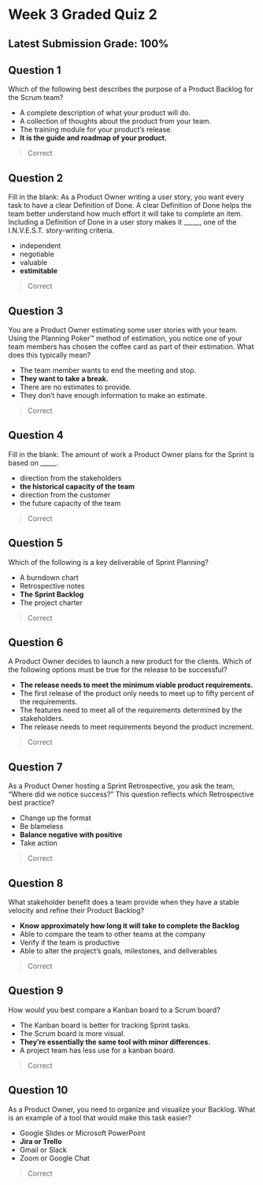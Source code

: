 # Week 3 Graded Quiz 2
## Latest Submission Grade: 100%

## Question 1
Which of the following best describes the purpose of a Product Backlog for the Scrum team?
* A complete description of what your product will do.
* A collection of thoughts about the product from your team. 
* The training module for your product’s release.
* **It is the guide and roadmap of your product.**
> Correct

## Question 2
Fill in the blank: As a Product Owner writing a user story, you want every task to have a clear Definition of Done. A clear Definition of Done helps the team better understand how much effort it will take to complete an item. Including a Definition of Done in a user story makes it _____, one of the I.N.V.E.S.T. story-writing criteria.
* independent
* negotiable
* valuable
* **estimitable**
> Correct

## Question 3
You are a Product Owner estimating some user stories with your team. Using the Planning Poker™ method of estimation, you notice one of your team members has chosen the coffee card as part of their estimation. What does this typically mean? 
* The team member wants to end the meeting and stop.
* **They want to take a break.**
* There are no estimates to provide. 
* They don’t have enough information to make an estimate. 
> Correct

## Question 4
Fill in the blank: The amount of work a Product Owner plans for the Sprint is based on _____.
* direction from the stakeholders
* **the historical capacity of the team**
* direction from the customer
* the future capacity of the team
> Correct

## Question 5
Which of the following is a key deliverable of Sprint Planning?
* A burndown chart
* Retrospective notes
* **The Sprint Backlog**
* The project charter
> Correct

## Question 6
A Product Owner decides to launch a new product for the clients. Which of the following options must be true for the release to be successful?
* **The release needs to meet the minimum viable product requirements.** 
* The first release of the product only needs to meet up to fifty percent of the requirements. 
* The features need to meet all of the requirements determined by the stakeholders.
* The release needs to meet requirements beyond the product increment.
> Correct

## Question 7
As a Product Owner hosting a Sprint Retrospective, you ask the team, “Where did we notice success?” This question reflects which Retrospective best practice?
* Change up the format
* Be blameless
* **Balance negative with positive**
* Take action
> Correct

## Question 8
What stakeholder benefit does a team provide when they have a stable velocity and refine their Product Backlog? 
* **Know approximately how long it will take to complete the Backlog**
* Able to compare the team to other teams at the company
* Verify if the team is productive 
* Able to alter the project’s goals, milestones, and deliverables
> Correct

## Question 9
How would you best compare a Kanban board to a Scrum board?
* The Kanban board is better for tracking Sprint tasks.
* The Scrum board is more visual.
* **They’re essentially the same tool with minor differences.**
* A project team has less use for a kanban board.
> Correct

## Question 10
As a Product Owner, you need to organize and visualize your Backlog. What is an example of a tool that would make this task easier?
* Google Slides or Microsoft PowerPoint
* **Jira or Trello**
* Gmail or Slack
* Zoom or Google Chat 
> Correct
